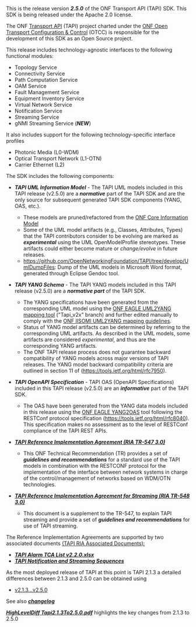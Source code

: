 This is the release version ***2.5.0*** of the ONF Transport API (TAPI) SDK. This SDK is being released under the Apache 2.0 license.

The ONF [Transport API](https://wiki.opennetworking.org/display/OTCC/TAPI) (TAPI) project charted under the [ONF Open Transport Configuration & Control](https://opennetworking.org/open-transport/) (OTCC) is responsible for the development of this SDK as an Open Source project. 

This release includes technology-agnostic interfaces to the following functional modules:

- Topology Service
- Connectivity Service
- Path Computation Service
- OAM Service
- Fault Management Service
- Equipment Inventory Service
- Virtual Network Service
- Notification Service
- Streaming Service
- gNMI Streaming Service (***NEW***)

It also includes support for the following technology-specific interface profiles

- Photonic Media (L0-WDM)
- Optical Transport Network (L1-OTN)
- Carrier Ethernet (L2) 

The SDK includes the following components:

- **_TAPI UML Information Model_** - The TAPI UML models included in this TAPI release (v2.5.0) are a ***normative*** part of the TAPI SDK and are the only source for subsequent generated TAPI SDK components (YANG, OAS, etc.).
  
  - These models are pruned/refactored from the [ONF Core Information Model](https://github.com/OpenNetworkingFoundation/CoreInfoModel)
  - Some of the UML model artifacts (e.g., Classes, Attributes, Types) that the TAPI contributors consider to be evolving are marked as ***experimental*** using the UML OpenModelProfile stereotypes. These artifacts could either become mature or *change/evolve* in future releases.
  - https://github.com/OpenNetworkingFoundation/TAPI/tree/develop/UmlDumpFiles: Dump of the UML models in Microsoft Word format, generated through Eclipse Gendoc tool.

- **_TAPI YANG Schema_** - The TAPI YANG models included in this TAPI release (v2.5.0) are a ***normative part*** of the TAPI SDK.
  
  - The YANG specifications have been generated from the corresponding UML model using the [ONF EAGLE UML2YANG mapping tool](https://github.com/OpenNetworkingFoundation/EagleUmlYang) ("Tapi_v2x" branch) and further edited manually to comply with the [ONF IISOMI UML2YANG mapping guidelines](https://wiki.opennetworking.org/display/OIMT/IISOMI+Deliverables).
  - Status of YANG model artifacts can be determined by referring to the corresponding UML artifacts. As described in the UML models, some artifacts are considered *experimental*, and thus are the corresponding YANG artifacts.
  - The ONF TAPI release process does not guarantee backward compatibility of YANG models across major versions of TAPI releases. The YANG model backward compatibility criteria are outlined in section 11 of (https://tools.ietf.org/html/rfc7950). 

- **_TAPI OpenAPI Specification_** - TAPI OAS (OpenAPI Specifications) included in this TAPI release (v2.5.0) are an ***informative*** part of the TAPI SDK.
  
  - The OAS have been generated from the YANG data models included in this release using the [ONF EAGLE YANG2OAS](https://github.com/OpenNetworkingFoundation/EagleYangOpenAPI) tool following the RESTConf protocol specification (https://tools.ietf.org/html/rfc8040). This specification makes no assessment as to the level of RESTConf compliance of the TAPI REST APIs.

- [**_TAPI Reference Implementation Agreement (RIA TR-547 3.0)_**](https://github.com/OpenNetworkingFoundation/TAPI/blob/develop/TR-547-TAPI%20Reference%20Implementation%20Agreement_v3.0.pdf)
  
  - This ONF Technical Recommendation (TR) provides a set of ***guidelines and recommendations*** for a standard use of the TAPI models in combination with the RESTCONF protocol for the implementation of the interface between network systems in charge of the control/management of networks based on WDM/OTN technologies.

- [**_TAPI Reference Implementation Agreement for Streaming (RIA TR-548 3.0)_**](https://github.com/OpenNetworkingFoundation/TAPI/blob/develop/TR-548-TAPI_ReferenceImplementationAgreement-Streaming_v3.0.pdf)
  
  - This document is a supplement to the TR-547, to explain TAPI streaming and provide a set of ***guidelines and recommendations*** for use of TAPI streaming.

The Reference Implementation Agreements are supported by two associated documents [(TAPI RIA Associated Documents):](https://wiki.opennetworking.org/display/OTCC/TAPI+RIA+Associated+Documents)

- [**_TAPI Alarm TCA List v2.2.0.xlsx_**](https://wiki.opennetworking.org/download/attachments/766218066/TAPI_Alarm_TCA_List_v2.2.0.xlsx?api=v2) 
- [**_TAPI Notification and Streaming Sequences_**](https://wiki.opennetworking.org/download/attachments/766218066/TAPI_Notification_and_Streaming_Sequences.xlsx?api=v2)

As the most deployed release of TAPI at this point is TAPI 2.1.3 a detailed differences between 2.1.3 and 2.5.0 can be obtained using

- [v2.1.3...v2.5.0](https://github.com/OpenNetworkingFoundation/TAPI/compare/v2.1.3...v2.5.0)

See also  [**_changelog_**](https://github.com/OpenNetworkingFoundation/TAPI/blob/develop/changelog.txt)

[**_HighLevelDiff Tapi2.1.3To2.5.0.pdf_**](https://github.com/OpenNetworkingFoundation/TAPI/blob/develop/HighLevelDiff_Tapi2.1.3To2.4.1.pdf)  highlights the key changes from 2.1.3 to 2.5.0
